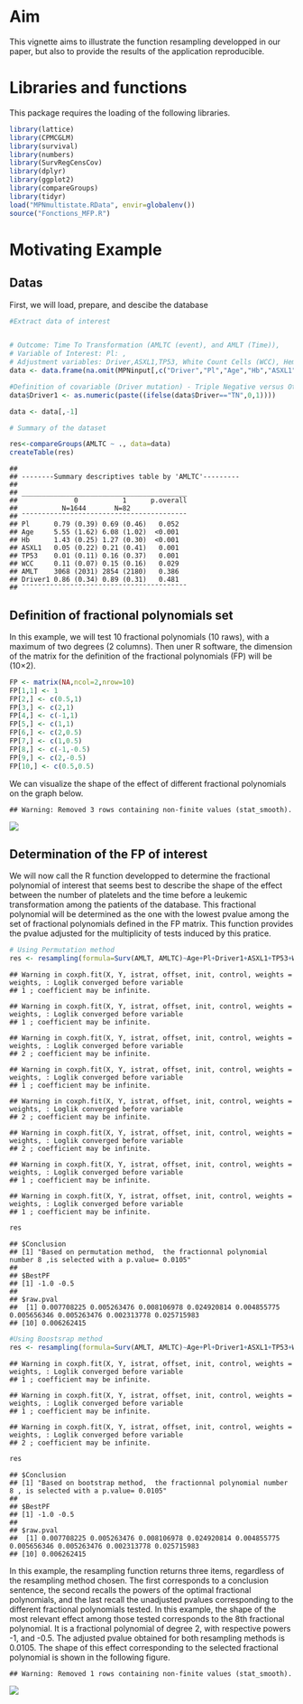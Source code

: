 # Aim

This vignette aims to illustrate the function resampling developped in
our paper, but also to provide the results of the application
reproducible.

# Libraries and functions

This package requires the loading of the following libraries.

``` r
library(lattice)
library(CPMCGLM)
library(survival)
library(numbers)
library(SurvRegCensCov)
library(dplyr)
library(ggplot2)
library(compareGroups)
library(tidyr)
load("MPNmultistate.RData", envir=globalenv())
source("Fonctions_MFP.R")
```

# Motivating Example

## Datas

First, we will load, prepare, and descibe the database

``` r
#Extract data of interest


# Outcome: Time To Transformation (AMLTC (event), and AMLT (Time)), 
# Variable of Interest: Pl: , 
# Adjustment variables: Driver,ASXL1,TP53, White Count Cells (WCC), Hemoglobin (HB) and Age
data <- data.frame(na.omit(MPNinput[,c("Driver","Pl","Age","Hb","ASXL1","TP53","WCC","AMLT","AMLTC")]))

#Definition of covariable (Driver mutation) - Triple Negative versus Others
data$Driver1 <- as.numeric(paste((ifelse(data$Driver=="TN",0,1))))

data <- data[,-1]

# Summary of the dataset

res<-compareGroups(AMLTC ~ ., data=data)
createTable(res)
```

    ## 
    ## --------Summary descriptives table by 'AMLTC'---------
    ## 
    ## _________________________________________ 
    ##              0           1      p.overall 
    ##           N=1644       N=82               
    ## ¯¯¯¯¯¯¯¯¯¯¯¯¯¯¯¯¯¯¯¯¯¯¯¯¯¯¯¯¯¯¯¯¯¯¯¯¯¯¯¯¯ 
    ## Pl      0.79 (0.39) 0.69 (0.46)   0.052   
    ## Age     5.55 (1.62) 6.08 (1.02)  <0.001   
    ## Hb      1.43 (0.25) 1.27 (0.30)  <0.001   
    ## ASXL1   0.05 (0.22) 0.21 (0.41)   0.001   
    ## TP53    0.01 (0.11) 0.16 (0.37)   0.001   
    ## WCC     0.11 (0.07) 0.15 (0.16)   0.029   
    ## AMLT    3068 (2031) 2854 (2180)   0.386   
    ## Driver1 0.86 (0.34) 0.89 (0.31)   0.481   
    ## ¯¯¯¯¯¯¯¯¯¯¯¯¯¯¯¯¯¯¯¯¯¯¯¯¯¯¯¯¯¯¯¯¯¯¯¯¯¯¯¯¯

## Definition of fractional polynomials set

In this example, we will test 10 fractional polynomials (10 raws), with
a maximum of two degrees (2 columns). Then uner R software, the
dimension of the matrix for the definition of the fractional polynomials
(FP) will be (10×2).

``` r
FP <- matrix(NA,ncol=2,nrow=10)
FP[1,1] <- 1
FP[2,] <- c(0.5,1)
FP[3,] <- c(2,1)
FP[4,] <- c(-1,1)
FP[5,] <- c(1,1)
FP[6,] <- c(2,0.5)
FP[7,] <- c(1,0.5)
FP[8,] <- c(-1,-0.5)
FP[9,] <- c(2,-0.5)
FP[10,] <- c(0.5,0.5)
```

We can visualize the shape of the effect of different fractional
polynomials on the graph below.

    ## Warning: Removed 3 rows containing non-finite values (stat_smooth).

![](Resampling_MFP_files/figure-markdown_github/unnamed-chunk-4-1.png)

## Determination of the FP of interest

We will now call the R function developped to determine the fractional
polynomial of interest that seems best to describe the shape of the
effect between the number of platelets and the time before a leukemic
transformation among the patients of the database. This fractional
polynomial will be determined as the one with the lowest pvalue among
the set of fractional polynomials defined in the FP matrix. This
function provides the pvalue adjusted for the multiplicity of tests
induced by this pratice.

``` r
# Using Permutation method
res <- resampling(formula=Surv(AMLT, AMLTC)~Age+Pl+Driver1+ASXL1+TP53+WCC,data=data,varcod="Pl",FP=FP,N=2000,txcensure=0,method="Permutation",alpha=0.05)
```

    ## Warning in coxph.fit(X, Y, istrat, offset, init, control, weights = weights, : Loglik converged before variable
    ## 1 ; coefficient may be infinite.

    ## Warning in coxph.fit(X, Y, istrat, offset, init, control, weights = weights, : Loglik converged before variable
    ## 1 ; coefficient may be infinite.

    ## Warning in coxph.fit(X, Y, istrat, offset, init, control, weights = weights, : Loglik converged before variable
    ## 2 ; coefficient may be infinite.

    ## Warning in coxph.fit(X, Y, istrat, offset, init, control, weights = weights, : Loglik converged before variable
    ## 1 ; coefficient may be infinite.

    ## Warning in coxph.fit(X, Y, istrat, offset, init, control, weights = weights, : Loglik converged before variable
    ## 2 ; coefficient may be infinite.

    ## Warning in coxph.fit(X, Y, istrat, offset, init, control, weights = weights, : Loglik converged before variable
    ## 2 ; coefficient may be infinite.

    ## Warning in coxph.fit(X, Y, istrat, offset, init, control, weights = weights, : Loglik converged before variable
    ## 1 ; coefficient may be infinite.

    ## Warning in coxph.fit(X, Y, istrat, offset, init, control, weights = weights, : Loglik converged before variable
    ## 1 ; coefficient may be infinite.

``` r
res
```

    ## $Conclusion
    ## [1] "Based on permutation method,  the fractionnal polynomial number 8 ,is selected with a p.value= 0.0105"
    ## 
    ## $BestPF
    ## [1] -1.0 -0.5
    ## 
    ## $raw.pval
    ##  [1] 0.007708225 0.005263476 0.008106978 0.024920814 0.004855775 0.005656346 0.005263476 0.002313778 0.025715983
    ## [10] 0.006262415

``` r
#Using Boostsrap method
res <- resampling(formula=Surv(AMLT, AMLTC)~Age+Pl+Driver1+ASXL1+TP53+WCC,data=data,varcod="Pl",FP=FP,N=2000,txcensure=0,method="Bootstrap",alpha=0.05)
```

    ## Warning in coxph.fit(X, Y, istrat, offset, init, control, weights = weights, : Loglik converged before variable
    ## 1 ; coefficient may be infinite.

    ## Warning in coxph.fit(X, Y, istrat, offset, init, control, weights = weights, : Loglik converged before variable
    ## 1 ; coefficient may be infinite.

    ## Warning in coxph.fit(X, Y, istrat, offset, init, control, weights = weights, : Loglik converged before variable
    ## 2 ; coefficient may be infinite.

``` r
res
```

    ## $Conclusion
    ## [1] "Based on bootstrap method,  the fractionnal polynomial number 8 , is selected with a p.value= 0.0105"
    ## 
    ## $BestPF
    ## [1] -1.0 -0.5
    ## 
    ## $raw.pval
    ##  [1] 0.007708225 0.005263476 0.008106978 0.024920814 0.004855775 0.005656346 0.005263476 0.002313778 0.025715983
    ## [10] 0.006262415

In this example, the resampling function returns three items, regardless
of the resampling method chosen. The first corresponds to a conclusion
sentence, the second recalls the powers of the optimal fractional
polynomials, and the last recall the unadjusted pvalues corresponding to
the different fractional polynomials tested. In this example, the shape
of the most relevant effect among those tested corresponds to the 8th
fractional polynomial. It is a fractional polynomial of degree 2, with
respective powers -1, and -0.5. The adjusted pvalue obtained for both
resampling methods is 0.0105. The shape of this effect corresponding to
the selected fractional polynomial is shown in the following figure.

    ## Warning: Removed 1 rows containing non-finite values (stat_smooth).

![](Resampling_MFP_files/figure-markdown_github/unnamed-chunk-6-1.png)
